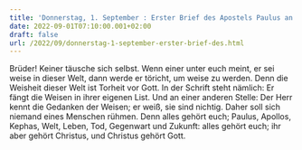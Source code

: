 ```yaml
---
title: 'Donnerstag, 1. September : Erster Brief des Apostels Paulus an die Korinther 3,18-23.'
date: 2022-09-01T07:10:00.001+02:00
draft: false
url: /2022/09/donnerstag-1-september-erster-brief-des.html
---
```


Brüder! Keiner täusche sich selbst. Wenn einer unter euch meint, er sei weise in dieser Welt, dann werde er töricht, um weise zu werden. Denn die Weisheit dieser Welt ist Torheit vor Gott. In der Schrift steht nämlich: Er fängt die Weisen in ihrer eigenen List. Und an einer anderen Stelle: Der Herr kennt die Gedanken der Weisen; er weiß, sie sind nichtig. Daher soll sich niemand eines Menschen rühmen. Denn alles gehört euch; Paulus, Apollos, Kephas, Welt, Leben, Tod, Gegenwart und Zukunft: alles gehört euch; ihr aber gehört Christus, und Christus gehört Gott.